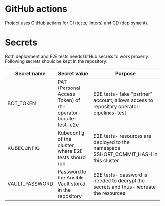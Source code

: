 # GitHub actions
Project uses GitHub actions for CI (tests, linters) and CD (deployment).

# Secrets
Both deployment and E2E tests needs GitHub secrets to work properly. Following secrets should be kept in the repository:

| Secret name | Secret value | Purpose |
| ----------- | ------------ | ------- |
| BOT_TOKEN | PAT (Personal Access Token) of rh-operator-bundle-test-e2e | E2E tests- fake "partner" account, allows access to repository operator-pipelines-test |
| KUBECONFIG | Kubeconfig of the cluster, where E2E tests should run | E2E tests- resources are deployed to the namespace $SHORT_COMMIT_HASH in this cluster |
| VAULT_PASSWORD | Password to the Ansible Vault stored in the repository | E2E tests- password is needed to decrypt the secrets and thus- recreate the resources |
